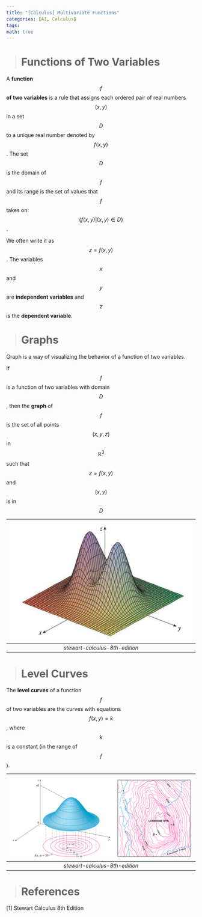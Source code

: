 ```yaml
---
title: "[Calculus] Multivariate Functions"
categories: [AI, Calculus]
tags: 
math: true
---
```


> # Functions of Two Variables

A **function** $$f$$ **of two variables** is a rule that assigns each ordered pair of real numbers $$(x,y)$$ in a set $$D$$ to a unique real number denoted by $$f(x,y)$$. The set $$D$$ is the domain of $$f$$ and its range is the set of values that $$f$$ takes on: $$\{f(x,y) \lvert (x,y) \in D\}$$.

We often write it as $$z=f(x,y)$$. The variables $$x$$ and $$y$$ are **independent variables** and $$z$$ is the **dependent variable**.

> # Graphs

Graph is a way of visualizing the behavior of a function of two variables.

If $$f$$ is a function of two variables with domain $$D$$, then the **graph** of $$f$$ is the set of all points $$(x,y,z)$$ in $$\mathbb{R}^3$$ such that $$z=f(x,y)$$ and $$(x,y)$$ is in $$D$$

| ![joint](/assets/img/MATH/calculus/ch14_1.png) |
| :--------------------------------------------: |
|         _stewart-calculus-8th-edition_         |

> # Level Curves

The **level curves** of a function $$f$$ of two variables are the curves with equations $$f(x,y)=k$$, where $$k$$ is a constant (in the range of $$f$$).

| ![joint](/assets/img/MATH/calculus/ch14_2.png) |
| :--------------------------------------------: |
|         _stewart-calculus-8th-edition_         |

> # References

[1] Stewart Calculus 8th Edition
